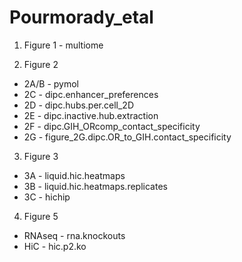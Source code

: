 # Pourmorady_etal

1. Figure 1 - multiome

2. Figure 2
 - 2A/B - pymol
 - 2C - dipc.enhancer_preferences
 - 2D - dipc.hubs.per.cell_2D
 - 2E - dipc.inactive.hub.extraction
 - 2F - dipc.GIH_ORcomp_contact_specificity
 - 2G - figure_2G.dipc.OR_to_GIH.contact_specificity
 
3. Figure 3
 - 3A - liquid.hic.heatmaps
 - 3B - liquid.hic.heatmaps.replicates
 - 3C - hichip
 
4. Figure 5
 - RNAseq - rna.knockouts
 - HiC - hic.p2.ko
